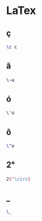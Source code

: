 # LaTex

## ç

~~~tex
\c c
~~~

## ã

~~~tex
\~a
~~~

## ó

~~~tex
\'o
~~~

## ô

~~~tex
\^o
~~~

## 2°

~~~tex
2$^\circ$
~~~

## _

~~~tex
\_
~~~